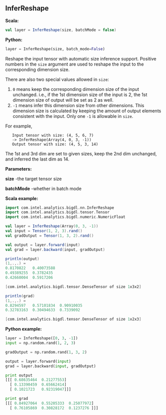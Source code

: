 ## InferReshape

**Scala:**
```scala
val layer = InferReshape(size, batchMode = false)
```
**Python:**
```python
layer = InferReshape(size, batch_mode=False)
```

Reshape the input tensor with automatic size inference support.
Positive numbers in the `size` argument are used to reshape the input to the
corresponding dimension size.

There are also two special values allowed in `size`:

   1. `0` means keep the corresponding dimension size of the input unchanged.
      i.e., if the 1st dimension size of the input is 2,
      the 1st dimension size of output will be set as 2 as well.
   2. `-1` means infer this dimension size from other dimensions.
      This dimension size is calculated by keeping the amount of output elements
      consistent with the input.
      Only one `-1` is allowable in `size`.

For example,
```
   Input tensor with size: (4, 5, 6, 7)
   -> InferReshape(Array(4, 0, 3, -1))
   Output tensor with size: (4, 5, 3, 14)
```

The 1st and 3rd dim are set to given sizes, keep the 2nd dim unchanged,
and inferred the last dim as 14.

**Parameters:**

**size**      -the target tensor size

**batchMode** -whether in batch mode

**Scala example:**
```scala
import com.intel.analytics.bigdl.nn.InferReshape
import com.intel.analytics.bigdl.tensor.Tensor
import com.intel.analytics.bigdl.numeric.NumericFloat

val layer = InferReshape(Array(0, 3, -1))
val input = Tensor(1, 2, 3).rand()
val gradOutput = Tensor(1, 3, 2).rand()

val output = layer.forward(input)
val grad = layer.backward(input, gradOutput)

println(output)
(1,.,.) =
0.8170822	0.40073588
0.49389255	0.3782435
0.42660004	0.5917206

[com.intel.analytics.bigdl.tensor.DenseTensor of size 1x3x2]

println(grad)
(1,.,.) =
0.8294597	0.57101834	0.90910035
0.32783163	0.30494633	0.7339092

[com.intel.analytics.bigdl.tensor.DenseTensor of size 1x2x3]
```

**Python example:**
```python
layer = InferReshape([0, 3, -1])
input = np.random.rand(1, 2, 3)

gradOutput = np.random.rand(1, 3, 2)

output = layer.forward(input)
grad = layer.backward(input, gradOutput)

print output
[[[ 0.68635464  0.21277553]
  [ 0.13390459  0.65662414]
  [ 0.1021723   0.92319047]]]

print grad
[[[ 0.84927064  0.55205333  0.25077972]
  [ 0.76105869  0.30828172  0.1237276 ]]]
```